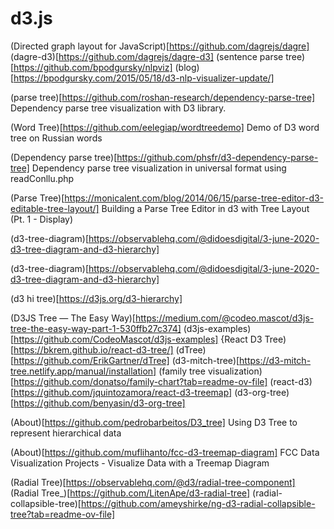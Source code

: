 # d3.js

(Directed graph layout for JavaScript)[https://github.com/dagrejs/dagre]
(dagre-d3)[https://github.com/dagrejs/dagre-d3]
(sentence parse tree)[https://github.com/bpodgursky/nlpviz]
(blog)[https://bpodgursky.com/2015/05/18/d3-nlp-visualizer-update/]

(parse tree)[https://github.com/roshan-research/dependency-parse-tree]
Dependency parse tree visualization with D3 library.

(Word Tree)[https://github.com/eelegiap/wordtreedemo]
Demo of D3 word tree on Russian words

(Dependency parse tree)[https://github.com/phsfr/d3-dependency-parse-tree]
Dependency parse tree visualization in universal format using readConllu.php

(Parse Tree)[https://monicalent.com/blog/2014/06/15/parse-tree-editor-d3-editable-tree-layout/]
Building a Parse Tree Editor in d3 with Tree Layout (Pt. 1 - Display)

(d3-tree-diagram)[https://observablehq.com/@didoesdigital/3-june-2020-d3-tree-diagram-and-d3-hierarchy]

(d3-tree-diagram)[https://observablehq.com/@didoesdigital/3-june-2020-d3-tree-diagram-and-d3-hierarchy]

(d3 hi tree)[https://d3js.org/d3-hierarchy]




(D3JS Tree — The Easy Way)[https://medium.com/@codeo.mascot/d3js-tree-the-easy-way-part-1-530ffb27c374]
(d3js-examples)[https://github.com/CodeoMascot/d3js-examples]
{React D3 Tree)[https://bkrem.github.io/react-d3-tree/]
(dTree)[https://github.com/ErikGartner/dTree]
(d3-mitch-tree)[https://d3-mitch-tree.netlify.app/manual/installation]
(family tree visualization)[https://github.com/donatso/family-chart?tab=readme-ov-file]
(react-d3)[https://github.com/jquintozamora/react-d3-treemap]
(d3-org-tree)[https://github.com/benyasin/d3-org-tree]

(About)[https://github.com/pedrobarbeitos/D3_tree]
Using D3 Tree to represent hierarchical data

(About)[https://github.com/muflihanto/fcc-d3-treemap-diagram]
FCC Data Visualization Projects - Visualize Data with a Treemap Diagram



(Radial Tree)[https://observablehq.com/@d3/radial-tree-component]
(Radial Tree_)[https://github.com/LitenApe/d3-radial-tree]
(radial-collapsible-tree)[https://github.com/ameyshirke/ng-d3-radial-collapsible-tree?tab=readme-ov-file]

